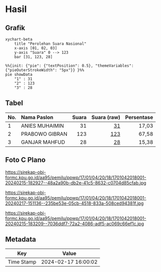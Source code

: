 # Hasil

## Grafik

```mermaid
xychart-beta
    title "Perolehan Suara Nasional"
    x-axis [01, 02, 03]
    y-axis "Suara" 0 --> 123
    bar [31, 123, 28]
```

```mermaid
%%{init: {"pie": {"textPosition": 0.5}, "themeVariables": {"pieOuterStrokeWidth": "5px"}} }%%
pie showData
    "1" : 31
    "2" : 123
    "3" : 28
```

## Tabel

| No. | Nama Paslon    | Suara | Suara (raw) | Persentase |
|:--- |:-------------- | -----:| -----------:| ----------:|
| 1   | ANIES MUHAIMIN | 31    | [31][p-1]   | 17,03      |
| 2   | PRABOWO GIBRAN | 123   | [123][p-2]  | 67,58      |
| 3   | GANJAR MAHFUD  | 28    | [28][p-3]   | 15,38      |


[p-1]: https://github.com/gigit-pemilu/pemilu-2024/blob/main/pilpres/hitung-suara/sub/17-bengkulu/sub/01-bengkulu-selatan/sub/04-manna/sub/2018-terulung/sub/001-tps/sub/paslon-1.txt
[p-2]: https://github.com/gigit-pemilu/pemilu-2024/blob/main/pilpres/hitung-suara/sub/17-bengkulu/sub/01-bengkulu-selatan/sub/04-manna/sub/2018-terulung/sub/001-tps/sub/paslon-2.txt
[p-3]: https://github.com/gigit-pemilu/pemilu-2024/blob/main/pilpres/hitung-suara/sub/17-bengkulu/sub/01-bengkulu-selatan/sub/04-manna/sub/2018-terulung/sub/001-tps/sub/paslon-3.txt

## Foto C Plano

https://sirekap-obj-formc.kpu.go.id/aa95/pemilu/ppwp/17/01/04/20/18/1701042018001-20240215-182927--48a2a90b-db2e-41c5-8632-c0704d85cfab.jpg

https://sirekap-obj-formc.kpu.go.id/aa95/pemilu/ppwp/17/01/04/20/18/1701042018001-20240217-151136--235be53e-05cb-4518-833a-508ced94381f.jpg

https://sirekap-obj-formc.kpu.go.id/aa95/pemilu/ppwp/17/01/04/20/18/1701042018001-20240215-183209--7036ddf7-72a2-4086-adf5-ac069c66ef1c.jpg


## Metadata

| Key        | Value               |
| ---------- | ------------------- |
| Time Stamp | 2024-02-17 16:00:02 |



